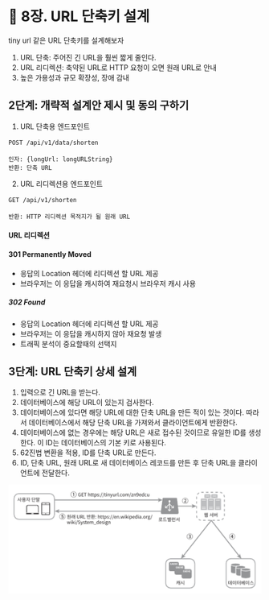 # :pushpin: 8장. URL 단축키 설계

tiny url 같은 URL 단축키를 설계해보자

1. URL 단축: 주어진 긴 URL을 훨씬 짧게 줄인다.
2. URL 리디렉션: 축약된 URL로 HTTP 요청이 오면 원래 URL로 안내
3. 높은 가용성과 규모 확장성, 장애 감내


## 2단계: 개략적 설계안 제시 및 동의 구하기

1. URL 단축용 엔드포인트

```text
POST /api/v1/data/shorten

인자: {longUrl: longURLString}
반환: 단축 URL
```

2. URL 리디렉션용 엔드포인트
```text
GET /api/v1/shorten

반환: HTTP 리디렉션 목적지가 될 원래 URL
```


#### URL 리디렉션
#### 301 Permanently Moved
- 응답의 Location 헤더에 리디렉션 할 URL 제공
- 브라우저는 이 응답을 캐시하여 재요청시 브라우저 캐시 사용

##### 302 Found
- 응답의 Location 헤더에 리디렉션 할 URL 제공
- 브라우저는 이 응답을 캐시하지 않아 재요청 발생
- 트래픽 분석이 중요할때의 선택지


## 3단계: URL 단축키 상세 설계
1. 입력으로 긴 URL을 받는다.
2. 데이터베이스에 해당 URL이 있는지 검사한다.
3. 데이터베이스에 있다면 해당 URL에 대한 단축 URL을 만든 적이 있는 것이다. 따라서 데이터베이스에서 해당 단축 URL을 가져와서 클라이언트에게 반환한다.
4. 데이터베이스에 없는 경우에는 해당 URL은 새로 접수된 것이므로 유일한 ID를 생성한다. 이 ID는 데이터베이스의 기본 키로 사용된다.
5. 62진법 변환을 적용, ID를 단축 URL로 만든다.
6. ID, 단축 URL, 원래 URL로 새 데이터베이스 레코드를 만든 후 단축 URL을 클라이언트에 전달한다.

![](../images/8-8.png)